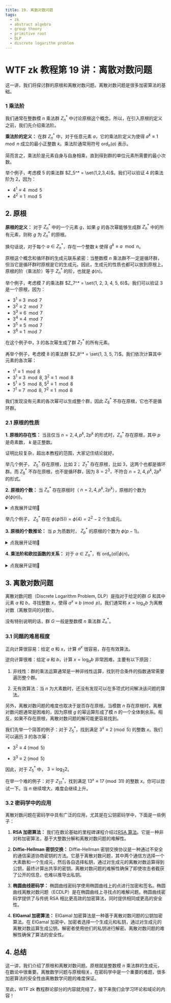 ```yaml
---
title: 19. 离散对数问题
tags:
  - zk
  - abstract algebra
  - group theory
  - primitive root
  - DLP
  - discrete logarithm problem
---
```


# WTF zk 教程第 19 讲：离散对数问题

这一讲，我们将探讨群的原根和离散对数问题。离散对数问题是很多加密算法的基础。

### 1 乘法阶

我们通常在整数模 $n$ 乘法群 $Z_n^*$ 中讨论原根这个概念。所以，在引入原根的定义之前，我们先介绍乘法阶。

**乘法阶的定义：** 在群 $Z_n^*$ 中，对于任意元素 $a$，它的乘法阶定义为使得 $a^k \equiv 1 \mod n$ 成立的最小正整数 $k$。乘法阶通常用符号 $\text{ord}_n(a)$ 表示。

简而言之，乘法阶是元素自身与自身相乘，直到得到群的单位元素所需要的最小次数。

举个例子，考虑模 $5$ 的乘法群 $Z_5^* = \set{1,2,3,4}$。我们可以验证 $4$ 的乘法阶为 $2$，因为：

- $4^1 \equiv 4 \mod 5$
- $4^2 \equiv 1 \mod 5$

## 2. 原根

**原根的定义：** 对于 $Z_n^*$ 中的一个元素 $g$，如果 $g$ 的各次幂能够生成群 $Z_n^*$ 中的所有元素，则称 $g$ 为 $Z_n^*$ 的原根。

换句话说，对于每个 $a \in Z_n^*$，存在一个整数 $k$ 使得 $g^k \equiv a \mod n$。

原根这个概念和循环群的生成元联系紧密：当整数模 $n$ 乘法群不一定是循环群，但当它是循环群时原根是它的生成元。因此，生成元的性质也都可以放到原根上。原根的阶（乘法阶）等于 $Z_n^*$ 的阶，也就是 $\phi(n)$。

举个例子，考虑模 $7$ 的乘法群 $Z_7^* = \set{1, 2, 3, 4, 5, 6}$。我们可以验证 $3$ 是一个原根，因为：

- $3^1 \equiv 3 \mod 7$
- $3^2 \equiv 2 \mod 7$
- $3^3 \equiv 6 \mod 7$
- $3^4 \equiv 4 \mod 7$
- $3^5 \equiv 5 \mod 7$
- $3^6 \equiv 1 \mod 7$

在这个例子中，$3$ 的各次幂生成了群 $Z_7^*$ 的所有元素。

再举个例子，考虑模 $8$ 的乘法群 $Z_8^* = \set{1, 3, 5, 7}$。我们依次计算其中元素的各次幂：

- $1^1 \equiv 1 \mod 8$
- $3^1 \equiv 3 \mod 8$, $3^2 \equiv 1 \mod 8$
- $5^1 \equiv 5 \mod 8$, $5^2 \equiv 1 \mod 8$
- $7^1 \equiv 7 \mod 8$, $7^2 \equiv 1 \mod 8$

我们发现没有元素的各次幂可以生成整个群，因此 $Z_8^*$ 不存在原根，它也不是循环群。

### 2.1 原根的性质

**1. 原根的存在性：** 当且仅当 $n = 2, 4, p^k, 2p^k$ 的形式时，$Z_n^*$ 存在原根，其中 $p$ 是奇素数， $k$ 是正整数。

证明比较复杂，超出本教程的范围，大家记住结论就好。

举几个例子， $Z_5^*$ 存在原根，比如 $2$； $Z_7^*$ 存在原根，比如 $3$，这两个也都是循环群。而 $Z_8^*$ 不存在原根，也不是循环群，因为 $8 = 2^3$，不符合 $n = 2, 4, p^k, 2p^k$ 的形式。

**2. 原根的个数：** 当 $Z_n^*$ 存在原根时（ $n = 2, 4, p^k, 2p^k$），原根的个数为 $\phi(\phi(n))$。

<details><summary>点我展开证明👀</summary>

假设 $Z_n^*$ 的原根为 $g$，它的阶与群 $Z_n^*$ 的阶相等，为 $\phi(n)$。根据循环群的阶的性质 5，它的生成元数量为 $\phi(\phi(n))$。证毕。

</details>

举几个例子， $Z_5^*$ 存在 $\phi(\phi(5)) = \phi(4) = 2^2-2$ 个生成元。

**3. 原根的个数推论：** 当 $p$ 为质数时， $Z_p^*$ 的原根的个数为 $\phi(p-1)$。

<details><summary>点我展开证明👀</summary>

当 $p$ 为质数时， $\phi(p) = p-1$，根据上一条性质，得到 $Z_p^*$ 的原根的个数为 $\phi(p-1)$。

</details>

**4. 乘法阶和欧拉函数的关系：** 对于 $a \in Z^*_n$，有 $\text{ord}_n(a)|\phi(n)$。

<details><summary>点我展开证明👀</summary>

$Z_n^*$ 的阶为 $\phi(n)$。根据循环群的阶的性质 6，元素 $a$ 的阶整除群的阶，即 $\text{ord}_n(a)|\phi(n)$。证毕。

</details>

## 3. 离散对数问题

离散对数问题（Discrete Logarithm Problem, DLP）是指对于给定的群 $G$ 和其中元素 $a$ 和 $b$，寻找整数 $x$，使得 $a^x \equiv b \pmod{p}$。我们通常称 $x = \log_a{b}$ 为离散对数（离散空间的对数）。

没有特别说明的话，群 $G$ 一般是整数模 $n$ 乘法群 $Z^*_n$。

### 3.1 问题的难易程度

正向计算很容易：给定 $a$ 和 $x$，计算 $a^x$ 很容易，存在有效算法。

逆向计算很难：给定 $a$ 和 $b$，计算 $x = \log_a{b}$ 非常困难，主要有以下原因：

1. 非线性：群的乘法运算通常是一种非线性运算，找到符合条件的指数通常需要遍历整个群。

2. 无有效算法：当 $n$ 为大素数时，还没有发现可以在多项式时间解决该问题的算法。

另外，离散对数问题的难度也取决于是否存在原根。当模数 $n$ 存在原根时，离散对数问题通常是困难的，因为原根 $g$ 的幂运算形成了模 $n$ 的一个全体剩余系。相反，如果不存在原根，离散对数问题的解可能更容易找到。

我们先举一个简答的例子：对于 $Z^*_5$，找到满足 $3^x \equiv 2 \pmod{5}$ 的整数 $x$。我们可以遍历 $3$ 的各次幂：

- $3^2 \equiv 4 \pmod{5}$

- $3^3 \equiv 2 \pmod{5}$

因此，对于 $Z^*_5$ 中， $3 = \log_3{2}$。

在举一个难的例子：对于 $Z^*_{31}$，找到满足 $13^x \equiv 17 \pmod{31}$ 的整数 $x$。你可以尝试一下。当 $n$ 继续增大，难度会继续上升。

### 3.2 密码学中的应用

离散对数问题在密码学中具有广泛的应用，尤其是在公钥密码学中，下面是一些例子：

1. **RSA 加密算法：** 我们在数论基础的里程碑课程介绍过[RSA 算法](https://github.com/WTFAcademy/WTF-zk/blob/main/MS01_RSA/readme.md)。它是一种非对称加密算法，基于大整数分解和离散对数问题的难解性。

2. **Diffie-Hellman 密钥交换：** Diffie-Hellman 密钥交换协议是一种通过不安全的通信渠道协商密钥的方法。它基于离散对数问题，其中两个通信方选择一个大素数和一个生成元，然后各自选择私钥，通过对生成元的离散对数运算得到公钥，最终计算出共享的密钥。离散对数问题的难解性确保了即使攻击者截获了公开的信息，也难以推导出私钥。

3. **椭圆曲线密码学：** 椭圆曲线密码学使用椭圆曲线上的点进行加密和签名。椭圆曲线离散对数问题（ECDLP）是在椭圆曲线上寻找点的难解问题。椭圆曲线密码学提供了与传统 RSA 相比更高效的加密算法，同时提供相同或更高的安全性。

4. **ElGamal 加密算法：** ElGamal 加密算法是一种基于离散对数问题的公钥加密算法。在 ElGamal 加密中，加密者选择一个生成元和私钥，通过对生成元的离散对数运算生成公钥。解密者使用他们的私钥进行解密。离散对数问题的难解性确保了算法的安全性。

## 4. 总结

这一讲，我们介绍了原根和离散对数问题。原根就是整数模 $n$ 乘法群的生成元，在数论中很重要。离散数学问题与原根相关，在密码学中是一个重要的难题，很多加密算法的安全性由离散数学问题的难度保证。

至此，WTF zk 教程群论部分的内容就完结了，接下来我们会学习环论和域论的内容！
